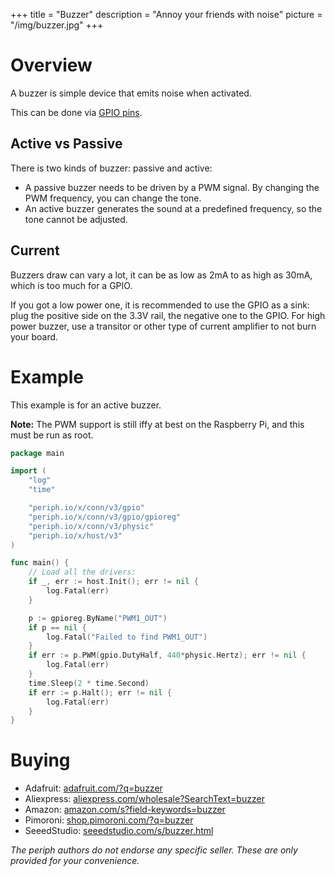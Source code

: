 +++
title = "Buzzer"
description = "Annoy your friends with noise"
picture = "/img/buzzer.jpg"
+++

# Overview

A buzzer is simple device that emits noise when activated.

This can be done via [GPIO pins](/device/gpio/).


## Active vs Passive

There is two kinds of buzzer: passive and active:

- A passive buzzer needs to be driven by a PWM signal. By changing the PWM
  frequency, you can change the tone.
- An active buzzer generates the sound at a predefined frequency, so the tone
  cannot be adjusted.


## Current

Buzzers draw can vary a lot, it can be as low as 2mA to as high as 30mA, which
is too much for a GPIO.

If you got a low power one, it is recommended to use the GPIO as a sink: plug
the positive side on the 3.3V rail, the negative one to the GPIO. For high power
buzzer, use a transitor or other type of current amplifier to not burn your
board.


# Example

This example is for an active buzzer.

**Note:** The PWM support is still iffy at best on the Raspberry Pi, and this
must be run as root.

```go
package main

import (
    "log"
    "time"

    "periph.io/x/conn/v3/gpio"
    "periph.io/x/conn/v3/gpio/gpioreg"
    "periph.io/x/conn/v3/physic"
    "periph.io/x/host/v3"
)

func main() {
    // Load all the drivers:
    if _, err := host.Init(); err != nil {
        log.Fatal(err)
    }

    p := gpioreg.ByName("PWM1_OUT")
    if p == nil {
        log.Fatal("Failed to find PWM1_OUT")
    }
    if err := p.PWM(gpio.DutyHalf, 440*physic.Hertz); err != nil {
        log.Fatal(err)
    }
    time.Sleep(2 * time.Second)
    if err := p.Halt(); err != nil {
        log.Fatal(err)
    }
}
```


# Buying

- Adafruit: [adafruit.com/?q=buzzer](https://www.adafruit.com/?q=buzzer)
- Aliexpress:
  [aliexpress.com/wholesale?SearchText=buzzer](https://aliexpress.com/wholesale?SearchText=buzzer)
- Amazon:
  [amazon.com/s?field-keywords=buzzer](https://amazon.com/s?field-keywords=buzzer)
- Pimoroni: [shop.pimoroni.com/?q=buzzer](https://shop.pimoroni.com/?q=buzzer)
- SeeedStudio:
  [seeedstudio.com/s/buzzer.html](https://seeedstudio.com/s/buzzer.html)

_The periph authors do not endorse any specific seller. These are only provided
for your convenience._
